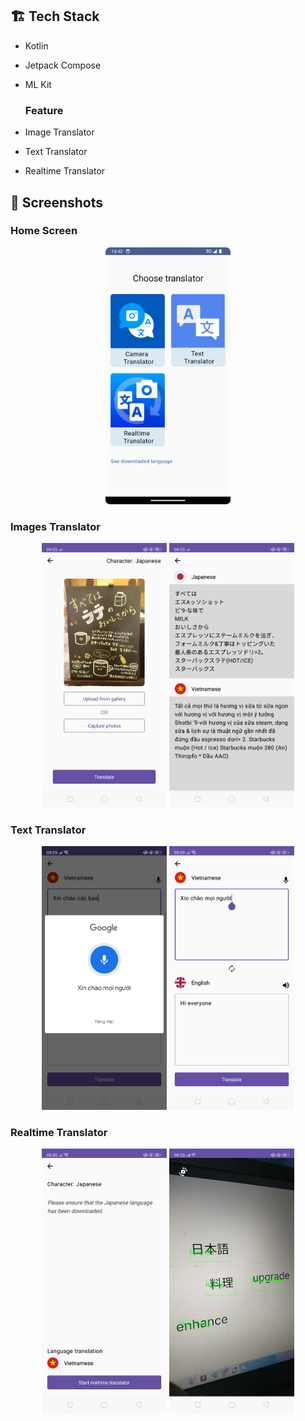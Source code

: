 ## :building_construction: Tech Stack
- Kotlin
- Jetpack Compose
- ML Kit

  ### Feature
- Image Translator
- Text Translator
- Realtime Translator

## :camera_flash: **Screenshots**
### Home Screen
<p align="center">
<img img width="200" src="./assets/main.png">
</p>

### Images Translator
<p align="center">
<img img width="200" src="./assets/image-1.png">
<img img width="200" src="./assets/image-2.png">
</p>

### Text Translator
<p align="center">
<img img width="200" src="./assets/text-1.png">
<img img width="200" src="./assets/text-2.png">
</p>

### Realtime Translator
<p align="center">
<img img width="200" src="./assets/camera-1.png">
<img img width="200" src="./assets/camera-2.png">
</p>

